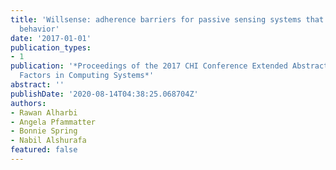 ```yaml
---
title: 'Willsense: adherence barriers for passive sensing systems that track eating
  behavior'
date: '2017-01-01'
publication_types:
- 1
publication: '*Proceedings of the 2017 CHI Conference Extended Abstracts on Human
  Factors in Computing Systems*'
abstract: ''
publishDate: '2020-08-14T04:38:25.068704Z'
authors:
- Rawan Alharbi
- Angela Pfammatter
- Bonnie Spring
- Nabil Alshurafa
featured: false
---
```

